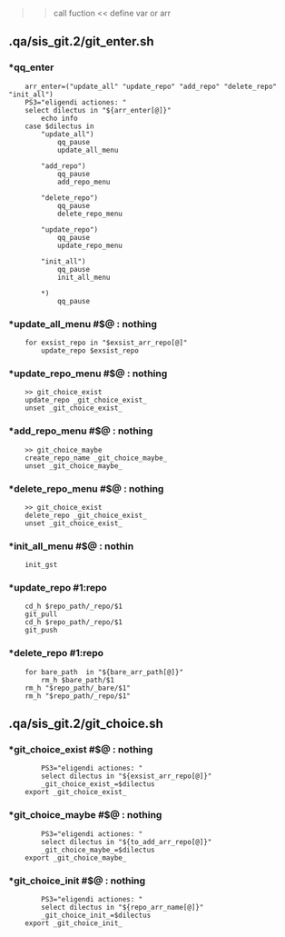 >> call fuction
<< define var or arr

## .qa/sis_git.2/git_enter.sh

### *qq_enter
        arr_enter=("update_all" "update_repo" "add_repo" "delete_repo" "init_all")
        PS3="eligendi actiones: "
        select dilectus in "${arr_enter[@]}"
            echo info
        case $dilectus in
            "update_all")
                qq_pause
                update_all_menu

            "add_repo")
                qq_pause
                add_repo_menu

            "delete_repo")
                qq_pause
                delete_repo_menu

            "update_repo")
                qq_pause
                update_repo_menu

            "init_all")
                qq_pause
                init_all_menu

            *)
                qq_pause

        
### *update_all_menu #$@ : nothing
        for exsist_repo in "$exsist_arr_repo[@]"
            update_repo $exsist_repo


### *update_repo_menu #$@ : nothing
        >> git_choice_exist
        update_repo _git_choice_exist_
        unset _git_choice_exist_


### *add_repo_menu #$@ : nothing
        >> git_choice_maybe
        create_repo_name _git_choice_maybe_
        unset _git_choice_maybe_


### *delete_repo_menu #$@ : nothing
        >> git_choice_exist
        delete_repo _git_choice_exist_
        unset _git_choice_exist_

### *init_all_menu #$@ : nothin
        init_gst


### *update_repo #$1:$repo
        cd_h $repo_path/_repo/$1
        git_pull
        cd_h $repo_path/_repo/$1
        git_push

### *delete_repo #$1:$repo
        for bare_path  in "${bare_arr_path[@]}"
            rm_h $bare_path/$1
        rm_h "$repo_path/_bare/$1"
        rm_h "$repo_path/_repo/$1"





        

    



## .qa/sis_git.2/git_choice.sh

### *git_choice_exist #$@ : nothing
            PS3="eligendi actiones: "
            select dilectus in "${exsist_arr_repo[@]}"
            _git_choice_exist_=$dilectus
        export _git_choice_exist_

### *git_choice_maybe #$@ : nothing
            PS3="eligendi actiones: "
            select dilectus in "${to_add_arr_repo[@]}"
            _git_choice_maybe_=$dilectus
        export _git_choice_maybe_

### *git_choice_init #$@ : nothing
            PS3="eligendi actiones: "
            select dilectus in "${repo_arr_name[@]}"
            _git_choice_init_=$dilectus
        export _git_choice_init_



